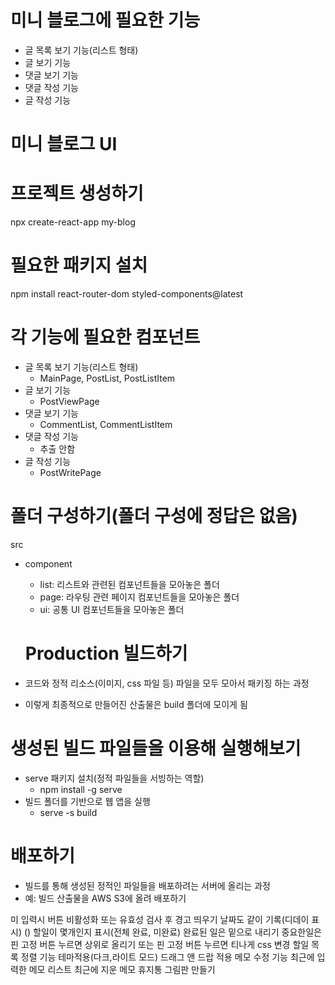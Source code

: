 # 미니 블로그에 필요한 기능
- 글 목록 보기 기능(리스트 형태)
- 글 보기 기능
- 댓글 보기 기능
- 댓글 작성 기능
- 글 작성 기능

# 미니 블로그 UI

# 프로젝트 생성하기
npx create-react-app my-blog

# 필요한 패키지 설치
npm install react-router-dom styled-components@latest

# 각 기능에 필요한 컴포넌트
- 글 목록 보기 기능(리스트 형태)
  - MainPage, PostList, PostListItem
- 글 보기 기능
  - PostViewPage
- 댓글 보기 기능
  - CommentList, CommentListItem
- 댓글 작성 기능
  - 추출 안함
- 글 작성 기능
  - PostWritePage

# 폴더 구성하기(폴더 구성에 정답은 없음)
src
  - component
    - list: 리스트와 관련된 컴포넌트들을 모아놓은 폴더
    - page: 라우팅 관련 페이지 컴포넌트들을 모아놓은 폴더
    - ui: 공통 UI 컴포넌트들을 모아놓은 폴더

    # Production 빌드하기
- 코드와 정적 리소스(이미지, css 파일 등) 파일을 모두 모아서 패키징 하는 과정
- 이렇게 최종적으로 만들어진 산출물은 build 폴더에 모이게 됨
# 생성된 빌드 파일들을 이용해 실행해보기
- serve 패키지 설치(정적 파일들을 서빙하는 역할)
  - npm install -g serve
- 빌드 폴더를 기반으로 웹 앱을 실행
  - serve -s build
# 배포하기
- 빌드를 통해 생성된 정적인 파일들을 배포하려는 서버에 올리는 과정
- 예: 빌드 산출물을 AWS S3에 올려 배포하기


<!-- 6/15일까지 만드는 프로젝트 아이디어 -->

미 입력시 버튼 비활성화 또는 유효성 검사 후 경고 띄우기 
날짜도 같이 기록(디데이 표시) ()
 할일이 몇개인지 표시(전체 완료, 미완료) 
 완료된 일은 밑으로 내리기
 중요한일은 핀 고정 버튼 누르면 상위로 올리기  또는 핀 고정 버튼 누르면 티나게 css 변경
  할일 목록 정렬 기능 
  테마적용(다크,라이트 모드)
  드래그 앤 드랍 적용
  메모 수정 기능
  최근에 입력한 메모 리스트
  최근에 지운 메모 휴지통
  그림판 만들기


